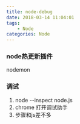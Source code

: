 ```yaml
---
title: node-debug
date: 2018-03-14 11:04:01
tags:
    - Node
categories: Node
---
```


### node热更新插件
nodemon

### 调试
1. node --inspect node.js
2. chrome 打开调试助手
3. 步骤和js差不多